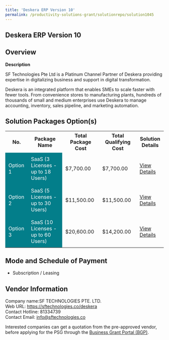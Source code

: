 ```yaml
---
title: 'Deskera ERP Version 10'
permalink: /productivity-solutions-grant/solutionrepo/solution1045
---
```


## Deskera ERP Version 10

## Overview

**Description**

SF Technologies Pte Ltd is a Platinum Channel Partner of Deskera providing expertise in digitalizing business and support in digital transformation.

Deskera is an integrated platform that enables SMEs to scale faster with fewer tools. From convenience stores to manufacturing plants, hundreds of thousands of small and medium enterprises use Deskera to manage accounting, inventory, sales pipeline, and marketing automation.

## Solution Packages Option(s)

<table>
<tr>
<th><b>No.</b></th>
<th><b>Package Name</b></th>
<th><b>Total Package Cost</b></th>
<th><b>Total Qualifying Cost</b></th>
<th><b>Solution Details</b></th>
</tr>
<tr>
<td style='padding: 10px; background-color: #037E8A; color: #FFFFFF;'>Option 1</td>
<td style='padding: 10px; background-color: #037E8A; color: #FFFFFF;'>SaaS (3 Licenses - up to 18 Users)</td>
<td style='padding: 10px;'>$7,700.00</td>
<td style='padding: 10px;'>$7,700.00</td>
<td style='padding: 10px;'><a href='/images/psg/SF_TECHNOLOGIES_Deskera_DesensitisedPart1.pdf' target='_blank'>View Details</a></td>
</tr>
<tr>
<td style='padding: 10px; background-color: #037E8A; color: #FFFFFF;'>Option 2</td>
<td style='padding: 10px; background-color: #037E8A; color: #FFFFFF;'>SaaS (5 Licenses - up to 30 Users)</td>
<td style='padding: 10px;'>$11,500.00</td>
<td style='padding: 10px;'>$11,500.00</td>
<td style='padding: 10px;'><a href='/images/psg/SF_TECHNOLOGIES_Deskera_DesensitisedPart2.pdf' target='_blank'>View Details</a></td>
</tr>
<tr>
<td style='padding: 10px; background-color: #037E8A; color: #FFFFFF;'>Option 3</td>
<td style='padding: 10px; background-color: #037E8A; color: #FFFFFF;'>SaaS (10 Licenses - up to 60 Users)</td>
<td style='padding: 10px;'>$20,600.00</td>
<td style='padding: 10px;'>$14,200.00</td>
<td style='padding: 10px;'><a href='/images/psg/SF_TECHNOLOGIES_Deskera_DesensitisedPart3.pdf' target='_blank'>View Details</a></td>
</tr>
</table>

## Mode and Schedule of Payment

 - Subscription / Leasing

## Vendor Information

 Company name:SF TECHNOLOGIES PTE. LTD.<br>Web URL: https://sftechnologies.co/deskera <br>Contact Hotline: 81334739 <br>Contact Email: info@sftechnologies.co 

Interested companies can get a quotation from the pre-approved vendor, before applying for the PSG through the <a href='https://www.businessgrants.gov.sg/' target='_blank' rel='noopener'>Business Grant Portal (BGP)</a>.

<script src="/jquery/resize-tables.js"></script>
